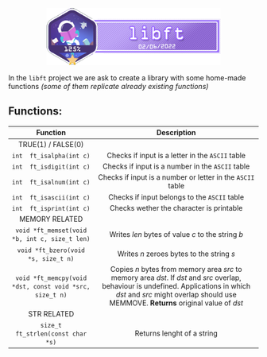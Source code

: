 <p align="center"><img src="https://github.com/glutack/glutack/blob/master/42img/libft_banner.png?raw=true" alt="libft 42 banner 125% 02/06/2022"/></p>

In the `libft` project we are ask to create a library with some home-made functions *(some of them replicate already existing functions)*

## Functions:
| Function | Description |
| :------: | :---------: |
| TRUE(1) / FALSE(0) |
| `int	ft_isalpha(int c)` | Checks if input is a letter in the `ASCII` table |
| `int	ft_isdigit(int c)` | Checks if input is a number in the `ASCII` table |
| `int	ft_isalnum(int c)` | Checks if input is a number or letter in the `ASCII` table |
| `int	ft_isascii(int c)` | Checks if input belongs to the `ASCII` table |
| `int	ft_isprint(int c)` | Checks wether the character is printable |
| MEMORY RELATED |
| `void	*ft_memset(void *b, int c, size_t len)` | Writes *len* bytes of value *c* to the string *b* |
| `void	*ft_bzero(void *s, size_t n)` | Writes *n* zeroes bytes to the string *s* |
| `void	*ft_memcpy(void *dst, const void *src, size_t n)` | Copies *n* bytes from memory area *src* to memory area *dst*. If *dst* and *src* overlap, behaviour is undefined. Applications in which *dst* and *src* might overlap should use MEMMOVE. **Returns** original value of *dst* |
| STR RELATED |
| `size_t	ft_strlen(const char *s)` | Returns lenght of a string |